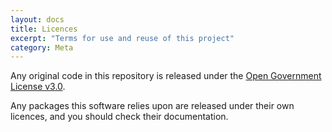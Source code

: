 ```yaml
---
layout: docs
title: Licences
excerpt: "Terms for use and reuse of this project"
category: Meta
---
```


Any original code in this repository is released under the [Open Government License v3.0](https://www.nationalarchives.gov.uk/doc/open-government-licence/version/3/).

Any packages this software relies upon are released under their own licences, and you should check their documentation.

